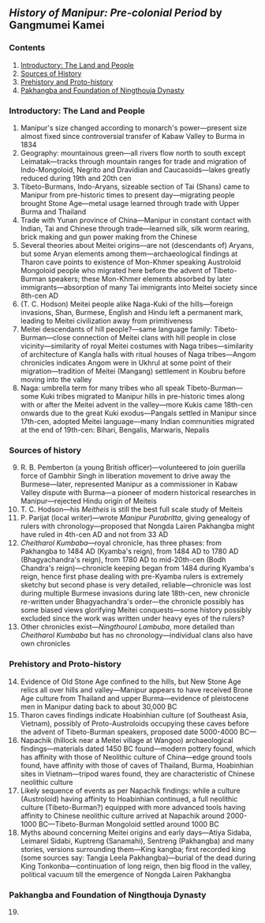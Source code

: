 ## _History of Manipur: Pre-colonial Period_ by Gangmumei Kamei

### Contents

1. [Introductory: The Land and People](#introductory-the-land-and-people)
2. [Sources of History](#sources-of-history)
3. [Prehistory and Proto-history](#prehistory-and-proto-history)
4. [Pakhangba and Foundation of Ningthouja Dynasty](#pakhangba-and-foundation-of-ningthouja-dynasty)

### Introductory: The Land and People

1. Manipur's size changed according to monarch's power—present size almost fixed since controversial transfer of Kabaw Valley to Burma in 1834
2. Geography: mountainous green—all rivers flow north to south except Leimatak—tracks through mountain ranges for trade and migration of Indo-Mongoloid, Negrito and Dravidian and Caucasoids—lakes greatly reduced during 19th and 20th cen
3. Tibeto-Burmans, Indo-Aryans, sizeable section of Tai (Shans) came to Manipur from pre-historic times to present day—migrating people brought Stone Age—metal usage learned through trade with Upper Burma and Thailand
4. Trade with Yunan province of China—Manipur in constant contact with Indian, Tai and Chinese through trade—learned silk, silk worm rearing, brick making and gun power making from the Chinese
5. Several theories about Meitei origins—are not (descendants of) Aryans, but some Aryan elements among them—archaeological findings at Tharon cave points to existence of Mon-Khmer speaking Austroloid Mongoloid people who migrated here before the advent of Tibeto-Burman speakers; these Mon-Khmer elements absorbed by later immigrants—absorption of many Tai immigrants into Meitei society since 8th-cen AD
6. (T. C. Hodson) Meitei people alike Naga-Kuki of the hills—foreign invasions, Shan, Burmese, English and Hindu left a permanent mark, leading to Meitei civilization away from primitiveness
7. Meitei descendants of hill people?—same language family: Tibeto-Burman—close connection of Meitei clans with hill people in close vicinity—similarity of royal Meitei costumes with Naga tribes—similarity of architecture of Kangla halls with ritual houses of Naga tribes—Angom chronicles indicates Angom were in Ukhrul at some point of their migration—tradition of Meitei (Mangang) settlement in Koubru before moving into the valley
8. Naga: umbrella term for many tribes who all speak Tibeto-Burman—some Kuki tribes migrated to Manipur hills in pre-historic times along with or after the Meitei advent in the valley—more Kukis came 18th-cen onwards due to the great Kuki exodus—Pangals settled in Manipur since 17th-cen, adopted Meitei language—many Indian communities migrated at the end of 19th-cen: Bihari, Bengalis, Marwaris, Nepalis

### Sources of history

9. R. B. Pemberton (a young British officer)—volunteered to join guerilla force of Gambhir Singh in liberation movement to drive away the Burmese—later, represented Manipur as a commissioner in Kabaw Valley dispute with Burma—a pioneer of modern historical researches in Manipur—rejected Hindu origin of Meiteis
10. T. C. Hodson—his _Meitheis_ is still the best full scale study of Meiteis
11. P. Parijat (local writer)—wrote _Manipur Purabritta_, giving genealogy of rulers with chronology—proposed that Nongda Lairen Pakhangba might have ruled in 4th-cen AD and not from 33 AD
12. _Cheitharol Kumbaba_—royal chronicle, has three phases: from Pakhangba to 1484 AD (Kyamba's reign), from 1484 AD to 1780 AD (Bhagyachandra's reign), from 1780 AD to mid-20th-cen (Bodh Chandra's reign)—chronicle keeping began from 1484 during Kyamba's reign, hence first phase dealing with pre-Kyamba rulers is extremely sketchy but second phase is very detailed, reliable—chronicle was lost during multiple Burmese invasions during late 18th-cen, new chronicle re-written under Bhagyachandra's order—the chronicle possibly has some biased views glorifying Meitei conquests—some history possibly excluded since the work was written under heavy eyes of the rulers?
13. Other chronicles exist—_Ningthourol Lambuba_, more detailed than _Cheitharol Kumbaba_ but has no chronology—individual clans also have own chronicles

### Prehistory and Proto-history

14. Evidence of Old Stone Age confined to the hills, but New Stone Age relics all over hills and valley—Manipur appears to have received Brone Age culture from Thailand and upper Burma—evidence of pleistocene men in Manipur dating back to about 30,000 BC
15. Tharon caves findings indicate Hoabinhian culture (of Southeast Asia, Vietnam), possibly of Proto-Austroloids occupying these caves before the advent of Tibeto-Burman speakers, proposed date 5000-4000 BC—
16. Napachik (hillock near a Meitei village at Wangoo) archaeological findings—materials dated 1450 BC found—modern pottery found, which has affinity with those of Neolithic culture of China—edge ground tools found, have affinity with those of caves of Thailand, Burma, Hoabinhian sites in Vietnam—tripod wares found, they are characteristic of Chinese neolithic culture
17. Likely sequence of events as per Napachik findings: while a culture (Austroloid) having affinity to Hoabinhian continued, a full neolithic culture (Tibeto-Burman?) equipped with more advanced tools having affinity to Chinese neolithic culture arrived at Napachik around 2000-1000 BC—Tibeto-Burman Mongoloid settled around 1000 BC
18. Myths abound concerning Meitei origins and early days—Atiya Sidaba, Leimarel Sidabi, Kuptreng (Sanamahi), Sentreng (Pakhangba) and many stories, versions surrounding them—King kangba; first recorded king (some sources say: Tangja Leela Pakhangba)—burial of the dead during King Tonkonba—continuation of long reign, then big flood in the valley, political vacuum till the emergence of Nongda Lairen Pakhangba

### Pakhangba and Foundation of Ningthouja Dynasty

19. 


